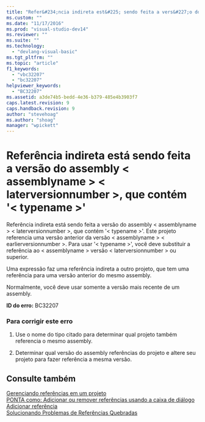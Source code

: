 ```yaml
---
title: "Refer&#234;ncia indireta est&#225; sendo feita a vers&#227;o do assembly &lt; assemblyname &gt; &lt; laterversionnumber &gt;, que cont&#233;m &#39;&lt; typename &gt;&#39; | Microsoft Docs"
ms.custom: ""
ms.date: "11/17/2016"
ms.prod: "visual-studio-dev14"
ms.reviewer: ""
ms.suite: ""
ms.technology: 
  - "devlang-visual-basic"
ms.tgt_pltfrm: ""
ms.topic: "article"
f1_keywords: 
  - "vbc32207"
  - "bc32207"
helpviewer_keywords: 
  - "BC32207"
ms.assetid: a3de74b5-bedd-4e36-b379-485e4b3903f7
caps.latest.revision: 9
caps.handback.revision: 9
author: "stevehoag"
ms.author: "shoag"
manager: "wpickett"
---
```

# Refer&#234;ncia indireta est&#225; sendo feita a vers&#227;o do assembly &lt; assemblyname &gt; &lt; laterversionnumber &gt;, que cont&#233;m &#39;&lt; typename &gt;&#39;
Referência indireta está sendo feita a versão do assembly \< assemblyname \> \< laterversionnumber \>, que contém '\< typename \>'. Este projeto referencia uma versão anterior da versão \< assemblyname \> \< earlierversionnumber \>. Para usar '\< typename \>', você deve substituir a referência ao \< assemblyname \> versão \< laterversionnumber \> ou superior.  
  
 Uma expressão faz uma referência indireta a outro projeto, que tem uma referência para uma versão anterior do mesmo assembly.  
  
 Normalmente, você deve usar somente a versão mais recente de um assembly.  
  
 **ID do erro:** BC32207  
  
### Para corrigir este erro  
  
1.  Use o nome do tipo citado para determinar qual projeto também referencia o mesmo assembly.  
  
2.  Determinar qual versão do assembly referências do projeto e altere seu projeto para fazer referência a mesma versão.  
  
## Consulte também  
 [Gerenciando referências em um projeto](/visual-studio/ide/managing-references-in-a-project)   
 [PONTA como: Adicionar ou remover referências usando a caixa de diálogo Adicionar referência](http://msdn.microsoft.com/pt-br/3bd75d61-f00c-47c0-86a2-dd1f20e231c9)   
 [Solucionando Problemas de Referências Quebradas](/visual-studio/ide/troubleshooting-broken-references)